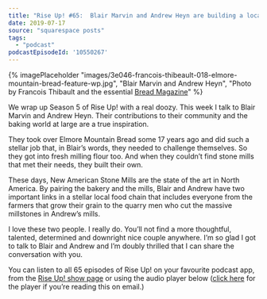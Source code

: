 ```yaml
---
title: "Rise Up! #65:  Blair Marvin and Andrew Heyn are building a local bread economy like no other."
date: 2019-07-17
source: "squarespace posts"
tags: 
  - "podcast"
podcastEpisodeId: '10550267'
---
```

{% imagePlaceholder "images/3e046-francois-thibeault-018-elmore-mountain-bread-feature-wp.jpg", "Blair Marvin and Andrew Heyn", "Photo by Francois Thibault and the essential [Bread Magazine](https://bread-magazine.com/elmore-mountain-bread/)" %}
 

We wrap up Season 5 of Rise Up! with a real doozy. This week I talk to Blair Marvin and Andrew Heyn. Their contributions to their community and the baking world at large are a true inspiration.

They took over Elmore Mountain Bread some 17 years ago and did such a stellar job that, in Blair’s words, they needed to challenge themselves. So they got into fresh milling flour too. And when they couldn’t find stone mills that met their needs, they built their own.

These days, New American Stone Mills are the state of the art in North America. By pairing the bakery and the mills, Blair and Andrew have two important links in a stellar local food chain that includes everyone from the farmers that grow their grain to the quarry men who cut the massive millstones in Andrew’s mills.

I love these two people. I really do. You’ll not find a more thoughtful, talented, determined and downright nice couple anywhere. I’m so glad I got to talk to Blair and Andrew and I’m doubly thrilled that I can share the conversation with you.

You can listen to all 65 episodes of Rise Up! on your favourite podcast app, from the [Rise Up! show page](http://riseuppod.com/rise-up65-blair-marvin-and-andrew-heyn) or using the audio player below ([click here](/blog/rise-up-65-blair-marvin-andrew-heyn) for the player if you’re reading this on email.)

